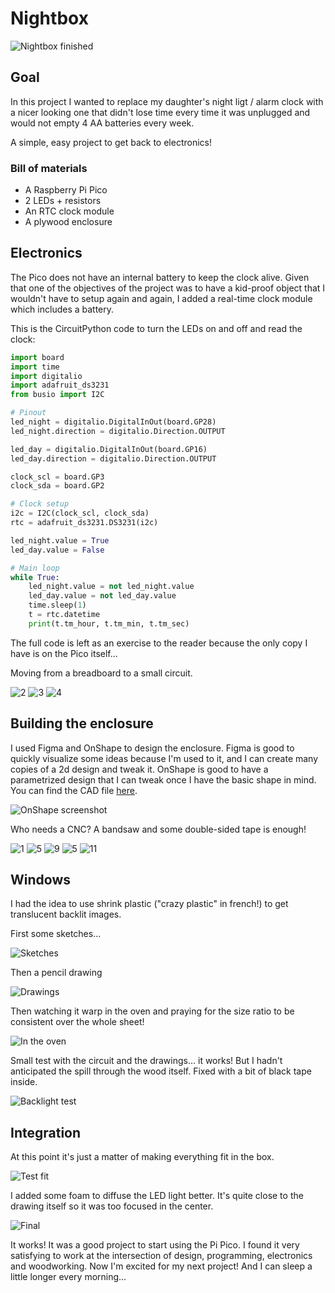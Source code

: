 # Nightbox

![Nightbox finished](/img/projects/nightbox/17.jpeg)

## Goal

In this project I wanted to replace my daughter's night ligt / alarm clock with a nicer looking one that didn't lose time every time it was unplugged and would not empty 4 AA batteries every week.

A simple, easy project to get back to electronics!

### Bill of materials 

- A Raspberry Pi Pico
- 2 LEDs + resistors
- An RTC clock module
- A plywood enclosure

## Electronics

The Pico does not have an internal battery to keep the clock alive. Given that one of the objectives of the project was to have a kid-proof object that I wouldn't have to setup again and again, I added a real-time clock module which includes a battery.

This is the CircuitPython code to turn the LEDs on and off and read the clock:

```python
import board
import time
import digitalio
import adafruit_ds3231
from busio import I2C

# Pinout
led_night = digitalio.DigitalInOut(board.GP28)
led_night.direction = digitalio.Direction.OUTPUT

led_day = digitalio.DigitalInOut(board.GP16)
led_day.direction = digitalio.Direction.OUTPUT

clock_scl = board.GP3
clock_sda = board.GP2

# Clock setup
i2c = I2C(clock_scl, clock_sda)
rtc = adafruit_ds3231.DS3231(i2c)

led_night.value = True
led_day.value = False

# Main loop
while True:
    led_night.value = not led_night.value
    led_day.value = not led_day.value
    time.sleep(1)
    t = rtc.datetime
    print(t.tm_hour, t.tm_min, t.tm_sec)
```

The full code is left as an exercise to the reader because the only copy I have is on the Pico itself...

Moving from a breadboard to a small circuit.

![2](/img/projects/nightbox/2.jpeg)
![3](/img/projects/nightbox/3.jpeg)
![4](/img/projects/nightbox/4.jpeg)

## Building the enclosure

I used Figma and OnShape to design the enclosure. Figma is good to quickly visualize some ideas because I'm used to it, and I can create many copies of a 2d design and tweak it. OnShape is good to have a parametrized design that I can tweak once I have the basic shape in mind. You can find the CAD file [here](https://cad.onshape.com/documents/6d98a0d69ff16e42b4354bfc/w/2f44c313c901c2e7e5c713f7/e/bc93980d315204d1ce1d20a7?renderMode=0&uiState=64d1432c6aeb5233b9a1c995).


![OnShape screenshot](/img/projects/nightbox/onshape.png)

Who needs a CNC? A bandsaw and some double-sided tape is enough!

![1](/img/projects/nightbox/1.jpeg)
![5](/img/projects/nightbox/6.jpeg)
![9](/img/projects/nightbox/9.jpeg)
![5](/img/projects/nightbox/5.jpeg)
![11](/img/projects/nightbox/11.jpeg)

## Windows

I had the idea to use shrink plastic ("crazy plastic" in french!) to get translucent backlit images.

First some sketches...

![Sketches](/img/projects/nightbox/12.jpeg)

Then a pencil drawing

![Drawings](/img/projects/nightbox/13.jpeg)

Then watching it warp in the oven and praying for the size ratio to be consistent over the whole sheet!

![In the oven](/img/projects/nightbox/14.jpeg)

Small test with the circuit and the drawings... it works! But I hadn't anticipated the spill through the wood itself. Fixed with a bit of black tape inside.

![Backlight test](/img/projects/nightbox/15.jpeg)

## Integration

At this point it's just a matter of making everything fit in the box.

![Test fit](/img/projects/nightbox/16.jpeg)

I added some foam to diffuse the LED light better. It's quite close to the drawing itself so it was too focused in the center.

![Final](/img/projects/nightbox/20.jpeg)


It works! It was a good project to start using the Pi Pico. I found it very satisfying to work at the intersection of design, programming, electronics and woodworking. Now I'm excited for my next project! And I can sleep a little longer every morning...